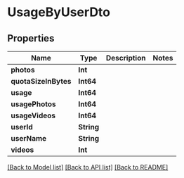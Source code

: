 # UsageByUserDto

## Properties
Name | Type | Description | Notes
------------ | ------------- | ------------- | -------------
**photos** | **Int** |  | 
**quotaSizeInBytes** | **Int64** |  | 
**usage** | **Int64** |  | 
**usagePhotos** | **Int64** |  | 
**usageVideos** | **Int64** |  | 
**userId** | **String** |  | 
**userName** | **String** |  | 
**videos** | **Int** |  | 

[[Back to Model list]](../README.md#documentation-for-models) [[Back to API list]](../README.md#documentation-for-api-endpoints) [[Back to README]](../README.md)


